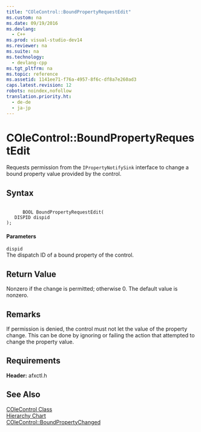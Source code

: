 ```yaml
---
title: "COleControl::BoundPropertyRequestEdit"
ms.custom: na
ms.date: 09/19/2016
ms.devlang: 
  - C++
ms.prod: visual-studio-dev14
ms.reviewer: na
ms.suite: na
ms.technology: 
  - devlang-cpp
ms.tgt_pltfrm: na
ms.topic: reference
ms.assetid: 1141ee71-f76a-4957-8f6c-df8a7e260ad3
caps.latest.revision: 12
robots: noindex,nofollow
translation.priority.ht: 
  - de-de
  - ja-jp
---
```

# COleControl::BoundPropertyRequestEdit
Requests permission from the `IPropertyNotifySink` interface to change a bound property value provided by the control.  
  
## Syntax  
  
```  
  
      BOOL BoundPropertyRequestEdit(  
   DISPID dispid   
);  
```  
  
#### Parameters  
 `dispid`  
 The dispatch ID of a bound property of the control.  
  
## Return Value  
 Nonzero if the change is permitted; otherwise 0. The default value is nonzero.  
  
## Remarks  
 If permission is denied, the control must not let the value of the property change. This can be done by ignoring or failing the action that attempted to change the property value.  
  
## Requirements  
 **Header:** afxctl.h  
  
## See Also  
 [COleControl Class](../vs140/COleControl-Class.md)   
 [Hierarchy Chart](../vs140/Hierarchy-Chart.md)   
 [COleControl::BoundPropertyChanged](../vs140/COleControl--BoundPropertyChanged.md)